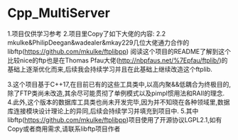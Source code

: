 # Cpp_MultiServer
1.项目仅供学习参考
2.项目里Copy了如下大佬的内容:
    2.2 mkulke&PhilipDeegan&wadealer&mkay229几位大佬通力合作的libftp(https://github.com/mkulke/ftplibpp)
阅读这个项目的README了解到这个比较nice的ftp也是在Thomas Pfau大佬(http://nbpfaus.net/%7Epfau/ftplib/)的基础上逐渐优化而来,后续我会持续学习并且在此基础上继续改造这个ftplib.

3.这个项目基于C++17,在目前已有的这些工具类中,以高内聚&&低耦合为终极目的,除了FTP类尚未改造,其余尽可能贯彻了单例模式以及pimpl惯用法和RAII的理念.
4.此外,这个版本的数据库工具类也尚未开发完毕,因为并不知晓在各种领域里,数据库连接模块设计理论上的异同,后续会持续学习并填充到项目中.
5.其中libftp(https://github.com/mkulke/ftplibpp)项目使用了开源协议LGPL2.1,如有Copy或者商用需求,请联系libftp项目作者